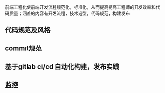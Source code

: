 前端工程化使前端开发流程规范化，标准化，从而提高提高工程师的开发效率和代码质量；涵盖的内容有开发流程，技术选型，代码规范，构建发布
## 代码规范及风格
## commit规范
## 基于gitlab ci/cd 自动化构建，发布实践
## 监控